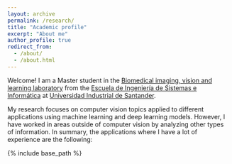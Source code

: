 ```yaml
---
layout: archive
permalink: /research/
title: "Academic profile"
excerpt: "About me"
author_profile: true
redirect_from: 
  - /about/
  - /about.html
---
```


Welcome! I am a Master student in the [Biomedical imaging, vision and learning laboratory](http://www.bivl2ab.uis.edu.co/) 
from the [Escuela de Ingeniería de Sistemas e Informática](http://cormoran.uis.edu.co/eisi/) at
[Universidad Industrial de Santander](https://www.uis.edu.co/webUIS/es/index.jsp). 

My research focuses on computer vision topics applied to different applications using machine learning and deep learning models. However, I have worked in areas outside of computer vision by analyzing other types of information. In summary, the applications where I have a lot of experience are the following:

<nbsp>

{% include base_path %}



